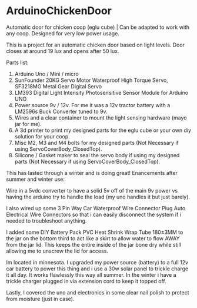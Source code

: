 # ArduinoChickenDoor
Automatic door for chicken coop (eglu cube) | Can be adapted to work with any coop.
Designed for very low power usage.

This is a project for an automatic chicken door based on light levels.
Door closes at around 19 lux and opens after 50 lux.

Parts list:
1. Arduino Uno / Mini / micro
2. SunFounder 20KG Servo Motor Waterproof High Torque Servo, SF3218MG Metal Gear Digital Servo
3. LM393 Digital Light Intensity Photosensitive Sensor Module for Arduino UNO
4. Power source 9v / 12v. For me it was a 12v tractor battery with a LM2596s Buck Converter tuned to 9v. 
5. Wires and a clear container to mount the light sensing hardware (mayo jar for me).
6. A 3d printer to print my designed parts for the eglu cube or your own diy solution for your coop.
7. Misc M2, M3 and M4 bolts for my designed parts (Not Necessary if using ServoCoverBody_ClosedTop).
8. Silicone / Gasket maker to seal the servo body if using my designed parts (Not Necessary if using ServoCoverBody_ClosedTop).

This has lasted through a winter and is doing great!
Enancements after summer and winter use:

Wire in a 5vdc converter to have a solid 5v off of the main 9v power vs having the arduino try to handle the load (my uno handles it but just barely).

I also wired up some 3 Pin Way Car Waterproof Wire Connector Plug Auto Electrical Wire Connectors so that i can easily disconnect the system if i needed
to troubleshoot anything.

I added some DIY Battery Pack PVC Heat Shrink Wrap Tube 180±3MM to the jar on the bottom third to act like a skirt to allow water to flow AWAY
from the jar lid. This keeps the entire inside of the jar bone dry while still allowing me to unscrew the lid for access.

Im located in minnesota. I upgraded my power source (battery) to a full 12v car battery to power this thing and i use a 30w solar panel to trickle charge it all day.
It works flawlessly this way all summer. In the winter i have a trickle charger plugged in via extension cord to keep it topped off.

Lastly, I covered the uno and electronics in some clear nail polish to protect from moisture (just in case).